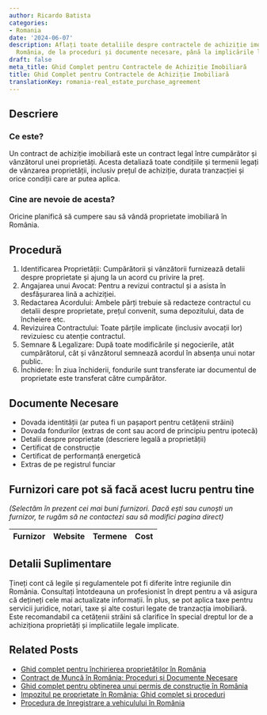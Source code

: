 ```yaml
---
author: Ricardo Batista
categories:
- Romania
date: '2024-06-07'
description: Aflați toate detaliile despre contractele de achiziție imobiliară în
  România, de la proceduri și documente necesare, până la implicările legale.
draft: false
meta_title: Ghid Complet pentru Contractele de Achiziție Imobiliară
title: Ghid Complet pentru Contractele de Achiziție Imobiliară
translationKey: romania-real_estate_purchase_agreement
---
```



## Descriere
### Ce este?
Un contract de achiziție imobiliară este un contract legal între cumpărător și vânzătorul unei proprietăți. Acesta detaliază toate condițiile și termenii legați de vânzarea proprietății, inclusiv prețul de achiziție, durata tranzacției și orice condiții care ar putea aplica.

### Cine are nevoie de acesta?
Oricine planifică să cumpere sau să vândă proprietate imobiliară în România.

## Procedură

1. Identificarea Proprietății: Cumpărătorii și vânzătorii furnizează detalii despre proprietate și ajung la un acord cu privire la preț.
2. Angajarea unui Avocat: Pentru a revizui contractul și a asista în desfășurarea lină a achiziției.
3. Redactarea Acordului: Ambele părți trebuie să redacteze contractul cu detalii despre proprietate, prețul convenit, suma depozitului, data de încheiere etc.
4. Revizuirea Contractului: Toate părțile implicate (inclusiv avocații lor) revizuiesc cu atenție contractul.
5. Semnare & Legalizare: După toate modificările și negocierile, atât cumpărătorul, cât și vânzătorul semnează acordul în absența unui notar public.
6. Închidere: În ziua închiderii, fondurile sunt transferate iar documentul de proprietate este transferat către cumpărător.

## Documente Necesare

- Dovada identității (ar putea fi un pașaport pentru cetățenii străini)
- Dovada fondurilor (extras de cont sau acord de principiu pentru ipotecă)
- Detalii despre proprietate (descriere legală a proprietății)
- Certificat de construcție
- Certificat de performanță energetică
- Extras de pe registrul funciar

## Furnizori care pot să facă acest lucru pentru tine

_(Selectăm în prezent cei mai buni furnizori. Dacă ești sau cunoști un furnizor, te rugăm să ne contactezi sau să modifici pagina direct)_

| Furnizor        |     Website     |     Termene      |       Cost       |
| :-------------: | :-------------: |  :-------------: | :-------------: |

## Detalii Suplimentare

Țineți cont că legile și regulamentele pot fi diferite între regiunile din România. Consultați întotdeauna un profesionist în drept pentru a vă asigura că dețineți cele mai actualizate informații. În plus, se pot aplica taxe pentru servicii juridice, notari, taxe și alte costuri legate de tranzacția imobiliară. Este recomandabil ca cetățenii străini să clarifice în special dreptul lor de a achiziționa proprietăți și implicatiile legale implicate.
## Related Posts

- [Ghid complet pentru închirierea proprietăților în România](https://tramitit.com/ro/guides/romania/contract_de_inchiriere/)
- [Contract de Muncă în România: Proceduri și Documente Necesare](https://tramitit.com/ro/guides/romania/contract_de_munca/)
- [Ghid complet pentru obținerea unui permis de construcție în România](https://tramitit.com/ro/guides/romania/autorizatie_de_construire/)
- [Impozitul pe proprietate în România: Ghid complet și proceduri](https://tramitit.com/ro/guides/romania/impozit_pe_proprietati/)
- [Procedura de înregistrare a vehiculului în România](https://tramitit.com/ro/guides/romania/viza_autovehicul/)